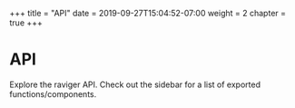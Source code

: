 +++
title = "API"
date = 2019-09-27T15:04:52-07:00
weight = 2
chapter = true
+++

# API

Explore the raviger API. Check out the sidebar for a list of exported functions/components.